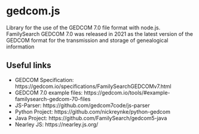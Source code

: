 # gedcom.js

Library for the use of the GEDCOM 7.0 file format with node.js. FamilySearch GEDCOM 7.0 was released in 2021 as the latest version of the GEDCOM format for the transmission and storage of genealogical information

## Useful links

<ul>
  <li>GEDCOM Specification: https://gedcom.io/specifications/FamilySearchGEDCOMv7.html</li>
  <li>GEDCOM 7.0 example files: https://gedcom.io/tools/#example-familysearch-gedcom-70-files</li>
  <li>JS-Parser: https://github.com/gedcom7code/js-parser</li>
  <li>Python Project: https://github.com/nickreynke/python-gedcom</li>
  <li>Java Project: https://github.com/FamilySearch/gedcom5-java</li>
  <li>Nearley JS: https://nearley.js.org/</li>
</ul>
